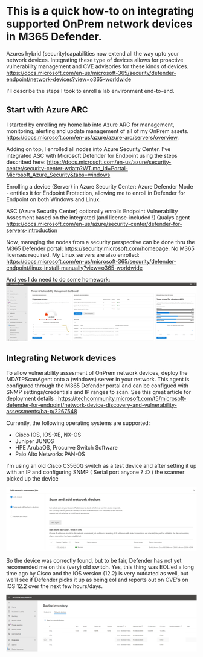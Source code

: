# This is a quick how-to on integrating supported OnPrem network devices in M365 Defender.

Azures hybrid (security)capabilities now extend all the way upto your network devices. Integrating these type of devices allows for proactive vulnerability management and CVE advisories for these kinds of devices.
https://docs.microsoft.com/en-us/microsoft-365/security/defender-endpoint/network-devices?view=o365-worldwide

I'll describe the steps I took to enroll a lab environment end-to-end.

## Start with Azure ARC

I started by enrolling my home lab into Azure ARC for management, monitoring, alerting and update management of all of my OnPrem assets.
https://docs.microsoft.com/en-us/azure/azure-arc/servers/overview.

Adding on top, I enrolled all nodes into Azure Security Center. 
I've integrated ASC with Microsoft Defender for Endpoint using the steps described here: https://docs.microsoft.com/en-us/azure/security-center/security-center-wdatp?WT.mc_id=Portal-Microsoft_Azure_Security&tabs=windows

Enrolling a device (Server) in Azure Security Center: Azure Defender Mode - entitles it for Endpoint Protection, allowing me to enroll in Defender for Endpoint on both Windows and Linux.

ASC (Azure Security Center) optionally enrolls Endpoint Vulnerability Assesment based on the integrated (and license-included !) Qualys agent
https://docs.microsoft.com/en-us/azure/security-center/defender-for-servers-introduction

Now, managing the nodes from a security perspective can be done thru the M365 Defender portal: https://security.microsoft.com/homepage. No M365 licenses required.
My Linux servers are also enrolled: https://docs.microsoft.com/en-us/microsoft-365/security/defender-endpoint/linux-install-manually?view=o365-worldwide

And yes I do need to do some homework:
![Screenshot](https://raw.githubusercontent.com/verboompj/Networking/master/Pictures/M365DE.PNG)

## Integrating Network devices

To allow vulnerability assesment of OnPrem network devices, deploy the MDATPScanAgent onto a (windows) server in your network. This agent is configured through the M365 Defender portal and can be configued with SNMP settings/credentials and IP ranges to scan. 
See this great article for deployment details : https://techcommunity.microsoft.com/t5/microsoft-defender-for-endpoint/network-device-discovery-and-vulnerability-assessments/ba-p/2267548

Currently, the following operating systems are supported: 

- Cisco IOS, IOS-XE, NX-OS 
- Juniper JUNOS 
- HPE ArubaOS, Procurve Switch Software 
- Palo Alto Networks PAN-OS 

I'm using an old Cisco C3560G switch as a test device and after setting it up with an IP and configuring SNMP ( Serial port anyone ? :D ) the scanner picked up the device

![Screenshot](https://raw.githubusercontent.com/verboompj/Networking/master/Pictures/found2.PNG)

So the device was correctly found, but to be fair, Defender has not yet recomended me on this (very) old switch. Yes, this thing was EOL'ed a long time ago by Cisco and the IOS version (12.2) is very outdated as well, but we'll see if Defender picks it up as being eol and reports out on CVE's on IOS 12.2 over the next few hours/days.

![Screenshot](https://raw.githubusercontent.com/verboompj/Networking/master/Pictures/swinovu.png)

